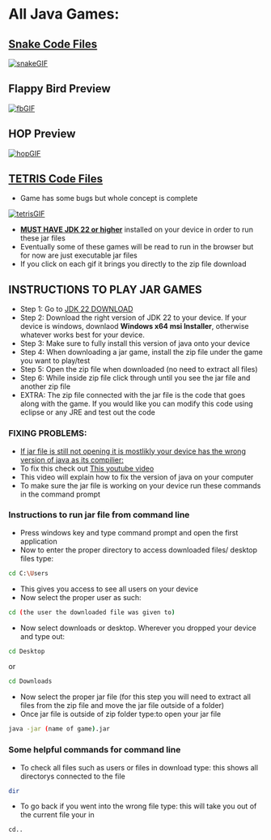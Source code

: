# All Java Games:

## [Snake Code Files](https://github.com/maxwelllokshin1/Snake/tree/main)

[![snakeGIF](https://github.com/user-attachments/assets/ce90d956-50de-4168-90bd-ddfce76f2f36)](https://github.com/maxwelllokshin1/javaProjects/blob/main/Jar%20File%20games/snek.zip)

## Flappy Bird Preview

[![fbGIF](https://github.com/user-attachments/assets/6d53955c-7cca-4fd4-9e3d-67f5d8131dcb)](https://github.com/maxwelllokshin1/javaProjects/blob/main/Jar%20File%20games/flappyBirdGame.zip)

## HOP Preview
[![hopGIF](https://github.com/user-attachments/assets/12197b9d-820a-4d51-83e1-5f4af25366e4)](https://github.com/maxwelllokshin1/javaProjects/blob/main/Jar%20File%20games/HOP.zip)

## [TETRIS Code Files](https://github.com/maxwelllokshin1/Tetris/tree/main)
- Game has some bugs but whole concept is complete

[![tetrisGIF](https://github.com/user-attachments/assets/986e37c6-0cce-43d7-a6bd-f35571e1b132)](https://github.com/maxwelllokshin1/javaProjects/blob/main/Jar%20File%20games/tetris.zip)


- <ins>**MUST HAVE JDK 22 or higher**</ins> installed on your device in order to run these jar files
- Eventually some of these games will be read to run in the browser but for now are just executable jar files
- If you click on each gif it brings you directly to the zip file download

## INSTRUCTIONS TO PLAY JAR GAMES
- Step 1: Go to [JDK 22 DOWNLOAD](https://www.oracle.com/java/technologies/javase/jdk22-archive-downloads.html)
- Step 2: Download the right version of JDK 22 to your device. If your device is windows, downlaod **Windows x64 msi Installer**, otherwise whatever works best for your device.
- Step 3: Make sure to fully install this version of java onto your device
- Step 4: When downloading a jar game, install the zip file under the game you want to play/test
- Step 5: Open the zip file when downloaded (no need to extract all files)
- Step 6: While inside zip file click through until you see the jar file and another zip file
- EXTRA: The zip file connected with the jar file is the code that goes along with the game. If you would like you can modify this code using eclipse or any JRE and test out the code

### **FIXING PROBLEMS:** 
- <ins>If jar file is still not opening it is mostlikly your device has the wrong version of java as its compilier:</ins>
- To fix this check out [This youtube video](https://www.youtube.com/watch?v=0y5SwMSBKNY&ab_channel=ProgrammingKnowledge2)
- This video will explain how to fix the version of java on your computer
- To make sure the jar file is working on your device run these commands in the command prompt

### Instructions to run jar file from command line
- Press windows key and type command prompt and open the first application
- Now to enter the proper directory to access downloaded files/ desktop files type:
```sh
cd C:\Users
```
- This gives you access to see all users on your device
- Now select the proper user as such:
```sh
cd (the user the downloaded file was given to)
```
- Now select downloads or desktop. Wherever you dropped your device and type out:
```sh
cd Desktop
```
or 
```sh
cd Downloads
```
- Now select the proper jar file (for this step you will need to extract all files from the zip file and move the jar file outside of a folder)
- Once jar file is outside of zip folder type:to open your jar file
```sh
java -jar (name of game).jar
```

### Some helpful commands for command line
- To check all files such as users or files in download type: this shows all directorys connected to the file
```sh
dir
```

- To go back if you went into the wrong file type: this will take you out of the current file your in
```sh
cd..
```
